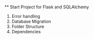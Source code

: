 ** Start Project for Flask and SQLAlchemy

1. Error handling
2. Database Migration
3. Folder Structure
4. Dependencies
